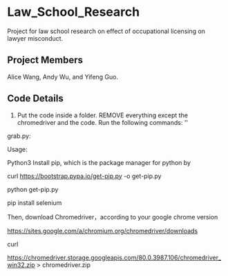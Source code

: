 # Law_School_Research
Project for law school research on effect of occupational licensing on lawyer misconduct.

## Project Members
Alice Wang, Andy Wu, and Yifeng Guo.

## Code Details

1. Put the code inside a folder. REMOVE everything except the chromedriver and the code.
Run the following commands:
''

grab.py: 

Usage:

Python3
Install pip, which is the package manager for python by

curl https://bootstrap.pypa.io/get-pip.py -o get-pip.py

python get-pip.py

pip install selenium

Then, download Chromedriver，according to your google chrome version

https://sites.google.com/a/chromium.org/chromedriver/downloads

curl

https://chromedriver.storage.googleapis.com/80.0.3987.106/chromedriver_win32.zip > chromedriver.zip

